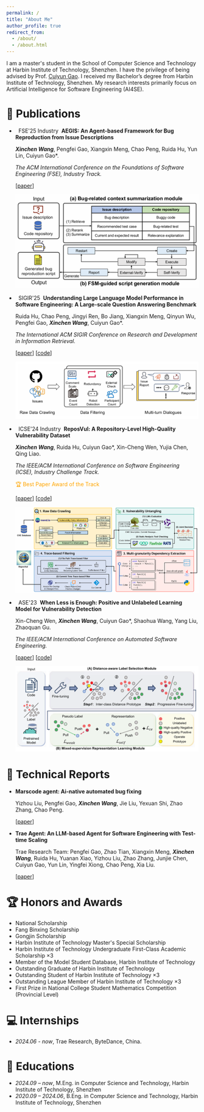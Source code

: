 ```yaml
---
permalink: /
title: "About Me"
author_profile: true
redirect_from: 
  - /about/
  - /about.html
---
```


I am a master's student in the School of Computer Science and Technology at Harbin Institute of Technology, Shenzhen. I have the privilege of being advised by Prof. <a href="https://cuiyungao.github.io/">Cuiyun Gao</a>. I received my Bachelor’s degree from Harbin Institute of Technology, Shenzhen. My research interests primarily focus on Artificial Intelligence for Software Engineering (AI4SE).

# 📝 Publications

- &nbsp; <span class="badge">FSE'25 Industry</span> &nbsp;**AEGIS: An Agent-based Framework for Bug Reproduction from Issue Descriptions**

  <span style="font-size:14px;"> <strong><em>Xinchen Wang</em></strong>, Pengfei Gao, Xiangxin Meng, Chao Peng, Ruida Hu, Yun Lin, Cuiyun Gao*.</span>

  <span style="font-size:14px;"> *The ACM International Conference on the Foundations of Software Engineering (FSE), Industry Track.* </span>

  <span style="font-size:14px;"> [[paper](https://dl.acm.org/doi/10.1145/3696630.3728557)] </span>

   ![AEGIS](work_pictures/AEGIS.png)

- &nbsp; <span class="badge">SIGIR'25</span> &nbsp;**Understanding Large Language Model Performance in Software Engineering: A Large-scale Question Answering Benchmark**

  <span style="font-size:14px;"> Ruida Hu, Chao Peng, Jingyi Ren, Bo Jiang, Xiangxin Meng, Qinyun Wu, Pengfei Gao,  <strong><em>Xinchen Wang</em></strong>, Cuiyun Gao*. </span>

  <span style="font-size:14px;"> *The International ACM SIGIR Conference on Research and Development in Information Retrieval.* </span>

  <span style="font-size:14px;"> [[paper](https://dl.acm.org/doi/10.1145/3726302.3730262)] </span>
  <span style="font-size:14px;"> [[code](https://github.com/kinesiatricssxilm14/CodeRepoQA)] </span>

   ![CodeRepoQA](work_pictures/CodeRepoQA.png)


- &nbsp; <span class="badge">ICSE'24 Industry</span> &nbsp;**ReposVul: A Repository-Level High-Quality Vulnerability Dataset**

  <span style="font-size:14px;"> <strong><em>Xinchen Wang</em></strong>, Ruida Hu, Cuiyun Gao*, Xin-Cheng Wen, Yujia Chen, Qing Liao.</span>

  <span style="font-size:14px;"> *The IEEE/ACM International Conference on Software Engineering (ICSE), Industry Challenge Track.* </span>

  <span style="color: orange;"> 🏆 Best Paper Award of the Track </span>

  <span style="font-size:14px;"> [[paper](https://dl.acm.org/doi/10.1145/3639478.3647634)] </span>
  <span style="font-size:14px;"> [[code](https://github.com/Eshe0922/ReposVul)] </span>

   ![ReposVul](work_pictures/ReposVul.png)


- &nbsp; <span class="badge">ASE'23</span> &nbsp;**When Less is Enough: Positive and Unlabeled Learning Model for Vulnerability Detection**

  <span style="font-size:14px;"> Xin-Cheng Wen, <strong><em>Xinchen Wang</em></strong>, Cuiyun Gao*, Shaohua Wang, Yang Liu, Zhaoquan Gu.</span>

  <span style="font-size:14px;"> *The IEEE/ACM International Conference on Automated Software Engineering.* </span>

  <span style="font-size:14px;"> [[paper](https://dl.acm.org/doi/10.1109/ASE56229.2023.00144)] </span>
  <span style="font-size:14px;"> [[code](https://github.com/Eshe0922/PILOT)] </span>

   ![PILOT](work_pictures/PILOT.png)



# 📜 Technical Reports

- **Marscode agent: Ai-native automated bug fixing**

  <span style="font-size:14px;"> Yizhou Liu, Pengfei Gao, <strong><em>Xinchen Wang</em></strong>, Jie Liu, Yexuan Shi, Zhao Zhang, Chao Peng.</span>

  <span style="font-size:14px;"> [[paper](https://arxiv.org/abs/2409.00899)] </span>

- **Trae Agent: An LLM-based Agent for Software Engineering with Test-time Scaling**

  <span style="font-size:14px;"> Trae Research Team: Pengfei Gao, Zhao Tian, Xiangxin Meng, <strong><em>Xinchen Wang</em></strong>, Ruida Hu, Yuanan Xiao, Yizhou Liu, Zhao Zhang, Junjie Chen, Cuiyun Gao, Yun Lin, Yingfei Xiong, Chao Peng, Xia Liu. </span>

  <span style="font-size:14px;"> [[paper](https://arxiv.org/abs/2507.23370)] </span>


# 🏆 Honors and Awards

- National Scholarship
- Fang Binxing Scholarship
- Gongjin Scholarship
- Harbin Institute of Technology Master's Special Scholarship
- Harbin Institute of Technology Undergraduate First-Class Academic Scholarship ×3
- Member of the Model Student Database, Harbin Institute of Technology
- Outstanding Graduate of Harbin Institute of Technology
- Outstanding Student of Harbin Institute of Technology ×3
- Outstanding League Member of Harbin Institute of Technology ×3
- First Prize in National College Student Mathematics Competition (Provincial Level)

# 💻 Internships

- *2024.06 - now*,  Trae Research, ByteDance, China.

# 📖 Educations

- *2024.09 – now*, M.Eng. in Computer Science and Technology, Harbin Institute of Technology, Shenzhen
- *2020.09 – 2024.06*, B.Eng. in Computer Science and Technology, Harbin Institute of Technology, Shenzhen

<!-- # 🛡️ Patents -->

<script type="text/javascript" id="clstr_globe" src="//clustrmaps.com/globe.js?d=q2JzOPhOKNVDTcWqhjuK31MXWoRvASR8nNMnhDoqRXo"></script>

